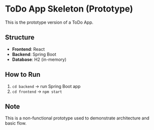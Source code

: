 
# ToDo App Skeleton (Prototype)

This is the prototype version of a ToDo App.

## Structure

- **Frontend**: React
- **Backend**: Spring Boot
- **Database**: H2 (in-memory)

## How to Run

1. `cd backend` → run Spring Boot app
2. `cd frontend` → `npm start`

## Note

This is a non-functional prototype used to demonstrate architecture and basic flow.
